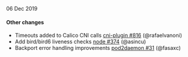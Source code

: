 06 Dec 2019

#### Other changes

 - Timeouts added to Calico CNI calls [cni-plugin #816](https://github.com/projectcalico/cni-plugin/pull/816) (@rafaelvanoni)
 - Add bird/bird6 liveness checks [node #374](https://github.com/projectcalico/node/pull/374) (@asincu)
 - Backport error handling improvements [pod2daemon #31](https://github.com/projectcalico/pod2daemon/pull/31) (@fasaxc)
